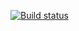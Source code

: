 [![Build status](https://ci.appveyor.com/api/projects/status/nd90mdwl2s3bitsy/branch/master?svg=true)](https://ci.appveyor.com/project/Lyubsii/rest-qmuf0/branch/master)
